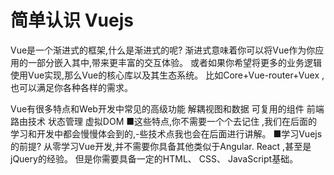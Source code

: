 # 简单认识 Vuejs
Vue是一个渐进式的框架,什么是渐进式的呢?
渐进式意味着你可以将Vue作为你应用的一部分嵌入其中,带来更丰富的交互体验。
或者如果你希望将更多的业务逻辑使用Vue实现,那么Vue的核心库以及其生态系统。
比如Core+Vue-router+Vuex ,也可以满足你各种各样的需求。

Vue有很多特点和Web开发中常见的高级功能
解耦视图和数据
可复用的组件
前端路由技术
状态管理
虚拟DOM
■这些特点,你不需要一个个去记住 ,我们在后面的学习和开发中都会慢慢体会到的,-些技术点我也会在后面进行讲解。
■学习Vuejs的前提?
从零学习Vue开发,并不需要你具备其他类似于Angular. React ,甚至是jQuery的经验。
但是你需要具备一定的HTML、 CSS、 JavaScript基础。

